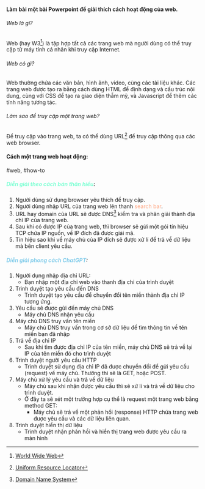 #### Làm bài một bài Powerpoint để giải thích cách hoạt động của web.

###### Web là gì?
Web (hay W3[^1]) là tập hợp tất cả các trang web mà người dùng có thể truy cập từ máy tính cá nhân khi truy cập Internet.

###### Web có gì?
Web thường chứa các văn bản, hình ảnh, video, cùng các tài liệu khác. Các trang web được tạo ra bằng cách dùng HTML để định dạng và cấu trúc nội dung, cùng với CSS để tạo ra giao diện thẫm mỹ, và Javascript để thêm các tính năng tương tác.

###### Làm sao để truy cập một trang web?
Để truy cập vào trang web, ta có thể dùng URL[^2] để truy cập thông qua các web browser.

#### Cách một trang web hoạt động:
#web, #how-to 
##### <font style="color:Aquamarine">Diễn giải theo cách bản thân hiểu</font>:
1. Người dùng sử dụng browser yêu thích để truy cập.
2. Người dùng nhập URL của trang web lên thanh <font style="color:LightSalmon">search bar</font>.
3. URL hay domain của URL sẽ được DNS[^3] kiểm tra và phân giải thành địa chỉ IP của trang web.
4. Sau khi có được IP của trang web, thì browser sẽ gửi một gói tín hiệu TCP chứa IP nguồn, về IP đích đã được giải mã.
5. Tín hiệu sao khi về máy chủ của IP đích sẽ được xử lí để trả về dữ liệu mà bên client yêu cầu.

##### <font style="color:SkyBlue">Diễn giải phong cách ChatGPT</font>:
1. Người dụng nhập địa chỉ URL:
	- Bạn nhập một địa chỉ web vào thanh địa chỉ của trình duyệt
2. Trình duyệt tạo yêu cầu đến DNS
	- Trình duyệt tạo yêu cầu để chuyển đổi tên miền thành địa chỉ IP tương ứng.
3. Yêu cầu sẽ được gửi đến máy chủ DNS
	- Máy chủ DNS nhận yêu cầu
4. Máy chủ DNS truy vấn tên miền
	- Máy chủ DNS truy vấn trong cơ sở dữ liệu để tìm thông tin về tên miền bạn đã nhập
5. Trả về địa chỉ IP
	- Sau khi tìm được địa chỉ IP của tên miền, máy chủ DNS sẽ trả về lại IP của tên miền đó cho trình duyệt
6. Trình duyệt người yêu cầu HTTP
	- Trình duyệt sử dụng địa chỉ IP đã được chuyển đổi để gửi yêu cầu (request) về máy chủ. Thường thì sẽ là GET, hoặc POST.
7. Máy chủ xử lý yêu cầu và trả về dữ liệu
	- Máy chủ sau khi nhận được yêu cầu thì sẽ xử lí và trả về dữ liệu cho trình duyệt.
	- Ở đây ta sẽ xét một trường hợp cụ thể là request một trang web bằng method GET:
		- Máy chủ sẽ trả về một phản hồi (response) HTTP chứa trang web được yêu cầu và các dữ liệu liên quan. 
8. Trình duyệt hiển thị dữ liệu
	- Trình duyệt nhận phản hồi và hiển thị trang web được yêu cầu ra màn hình


[^1]: [World Wide Web](https://en.wikipedia.org/wiki/World_Wide_Web)
[^2]: [Uniform Resource Locator](https://vi.wikipedia.org/wiki/URL)
[^3]: [Domain Name System](https://en.wikipedia.org/wiki/Domain_Name_System)